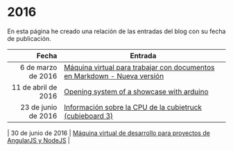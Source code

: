 # 2016

En esta página he creado una relación de las entradas del blog con su fecha de publicación.

| Fecha  | Entrada |
| --: | -- |
| 6 de marzo de 2016 | [Máquina virtual para trabajar con documentos en Markdown - Nueva versión](#2016_01) |
| 11 de abril de 2016 | [Opening system of a showcase with arduino](#2016_02) |
| 23 de junio de 2016 | [Información sobre la CPU de la cubietruck (cubieboard 3)](#2016_03) |
|
30 de junio de 2016 | [Máquina virtual de desarrollo para proyectos de AngularJS y NodeJS](#2016_04) |
